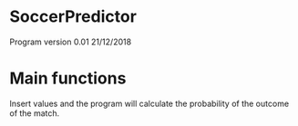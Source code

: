 # SoccerPredictor
Program version 0.01 21/12/2018

Main functions
==============================
Insert values and the program will calculate the probability of the outcome of the match.
